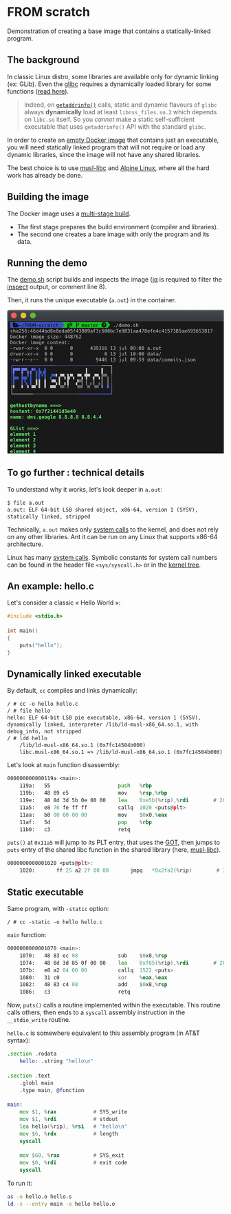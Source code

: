 # FROM scratch

Demonstration of creating a base image that contains a statically-linked program.

## The background

In classic Linux distro, some libraries are available only for dynamic linking (ex: GLib). Even the [glibc](https://www.gnu.org/software/libc/) requires a dynamically loaded library for some functions ([read here](https://stackoverflow.com/questions/2725255/create-statically-linked-binary-that-uses-getaddrinfo)).

> Indeed, on [`getaddrinfo()`](https://linux.die.net/man/3/getaddrinfo) calls, static and dynamic flavours of `glibc` always **dynamically** load at least `libnss_files.so.2` which depends on `libc.so` itself. So you *cannot* make a static self-sufficient executable that uses `getaddrinfo()` API with the standard `glibc`.

In order to create an [empty Docker image](https://docs.docker.com/develop/develop-images/baseimages/) that contains just an executable, you will need statically linked program that will not require or load any dynamic libraries, since the image will not have any shared libraries.

The best choice is to use [musl-libc](https://www.musl-libc.org) and [Alpine Linux](https://alpinelinux.org), where all the hard work has already be done.

## Building the image

The Docker image uses a [multi-stage build](https://docs.docker.com/develop/develop-images/multistage-build/).

- The first stage prepares the build environment (compiler and libraries).
- The second one creates a bare image with only the program and its data.

## Running the demo

The [demo.sh](demo.sh) script builds and inspects the image ([jq](https://stedolan.github.io/jq/) is required to filter the [inspect](https://docs.docker.com/engine/reference/commandline/inspect/) output, or comment line 8).

Then, it runs the unique executable (`a.out`) in the container.

![demo.png](demo.png)

## To go further : technical details

To understand why it works, let's look deeper in `a.out`:

```
$ file a.out
a.out: ELF 64-bit LSB shared object, x86-64, version 1 (SYSV), statically linked, stripped
```
Technically, `a.out` makes only [system calls](https://en.wikipedia.org/wiki/System_call) to the kernel, and does not rely on any other libraries. Ant it can be run on any Linux that supports x86-64 architecture.

Linux has many [system calls](https://filippo.io/linux-syscall-table/). Symbolic constants for system call numbers can be found in the header file `<sys/syscall.h>` or in the [kernel tree](https://github.com/torvalds/linux/blob/master/arch/x86/entry/syscalls/syscall_64.tbl).

## An example: hello.c

Let's consider a classic « Hello World »:
```c
#include <stdio.h>

int main()
{
	puts("hello");
}
```

## Dynamically linked executable

By default, `cc` compiles and links dynamically:
```
/ # cc -o hello hello.c
/ # file hello
hello: ELF 64-bit LSB pie executable, x86-64, version 1 (SYSV), dynamically linked, interpreter /lib/ld-musl-x86_64.so.1, with debug_info, not stripped
/ # ldd hello
	/lib/ld-musl-x86_64.so.1 (0x7fc14504b000)
	libc.musl-x86_64.so.1 => /lib/ld-musl-x86_64.so.1 (0x7fc14504b000)
```

Let's look at `main` function disassembly:

```asm
000000000000119a <main>:
    119a:	55                   	push   %rbp
    119b:	48 89 e5             	mov    %rsp,%rbp
    119e:	48 8d 3d 5b 0e 00 00 	lea    0xe5b(%rip),%rdi        # 2000 <_fini+0xe2d>
    11a5:	e8 76 fe ff ff       	callq  1020 <puts@plt>
    11aa:	b8 00 00 00 00       	mov    $0x0,%eax
    11af:	5d                   	pop    %rbp
    11b0:	c3                   	retq
```

`puts()` at `0x11a5` will jump to its PLT entry, that uses the [GOT](https://en.wikipedia.org/wiki/Global_Offset_Table), then jumps to `puts` entry of the shared libc function in the shared library (here, [musl-libc](https://www.musl-libc.org)).

```asm
0000000000001020 <puts@plt>:
    1020:       ff 25 a2 2f 00 00       jmpq   *0x2fa2(%rip)        # 3fc8 <puts>
```

## Static executable

Same program, with `-static` option:
```
/ # cc -static -o hello hello.c
```

`main` function:
```asm
0000000000001070 <main>:
    1070:	48 83 ec 08          	sub    $0x8,%rsp
    1074:	48 8d 3d 85 0f 00 00 	lea    0xf85(%rip),%rdi        # 2000 <_fini+0x13e>
    107b:	e8 a2 04 00 00       	callq  1522 <puts>
    1080:	31 c0                	xor    %eax,%eax
    1082:	48 83 c4 08          	add    $0x8,%rsp
    1086:	c3                   	retq
```

Now, `puts()` calls a routine implemented within the executable. This routine calls others, then ends to a `syscall` assembly instruction in the `__stdio_write` routine.

`hello.c` is somewhere equivalent to this assembly program (in AT&T syntax):

```asm
.section .rodata
    hello: .string "hello\n"

.section .text
    .globl main
    .type main, @function

main:
    mov $1, %rax            # SYS_write
    mov $1, %rdi            # stdout
    lea hello(%rip), %rsi   # "hello\n"
    mov $6, %rdx            # length
    syscall

    mov $60, %rax           # SYS_exit
    mov $0, %rdi            # exit code
    syscall
```

To run it:
```bash
as -o hello.o hello.s
ld -s --entry main -o hello hello.o
```
